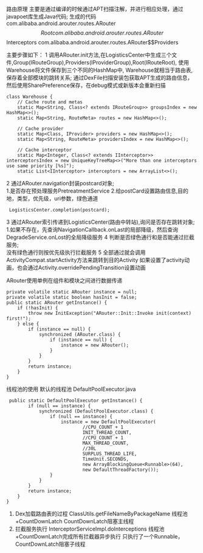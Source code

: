 
路由原理
主要是通过编译的时候通过APT扫描注解，并进行相应处理，通过javapoet库生成Java代码;
生成的代码
com.alibaba.android.arouter.routes.ARouter$$Root
com.alibaba.android.arouter.routes.ARouter$$Interceptors
com.alibaba.android.arouter.routes.ARouter$$Providers

主要步骤如下：
1 调用ARouter.init方法,在LogisticsCenter中生成三个文件,Group(IRouteGroup),Providers(IProviderGroup),Root(IRouteRoot),
使用Warehouse将文件保存到三个不同的HashMap中, Warehouse就相当于路由表, 保存着全部模块的跳转关系;
  通过DexFile扫描安装包获取APT生成的路由信息，然后使用SharePreference保存，在debug模式或新版本会重新扫描
```
class Warehouse {
    // Cache route and metas
    static Map<String, Class<? extends IRouteGroup>> groupsIndex = new HashMap<>();
    static Map<String, RouteMeta> routes = new HashMap<>();

    // Cache provider
    static Map<Class, IProvider> providers = new HashMap<>();
    static Map<String, RouteMeta> providersIndex = new HashMap<>();

    // Cache interceptor
    static Map<Integer, Class<? extends IInterceptor>> interceptorsIndex = new UniqueKeyTreeMap<>("More than one interceptors use same priority [%s]");
    static List<IInterceptor> interceptors = new ArrayList<>();
```
2 通过ARouter.navigation封装postcard对象;  
  1.是否存在预处理服务PretreatmentService
  2.给postCard设置路由信息,目的地，类型，优先级，uri参数，绿色通道
```
 LogisticsCenter.completion(postcard);
```
3 通过ARouter索引传递到LogisticsCenter(路由中转站),询问是否存在跳转对象;
    1.如果不存在，先查询NavigationCallback.onLast的局部降级，然后查询DegradeService.onLost的全局降级服务
4 判断是否绿色通行和是否能通过拦截服务;  
   没有绿色通行则按优先级执行拦截服务
5 全部通过就会调用ActivityCompat.startActivity方法来跳转到目的Activity
  如果设置了activity动画，也会通过Activity.overridePendingTransition设置动画


ARouter使用单例在组件和模块之间进行数据传递
```
private volatile static ARouter instance = null;
private volatile static boolean hasInit = false;
public static ARouter getInstance() {
    if (!hasInit) {
        throw new InitException("ARouter::Init::Invoke init(context) first!");
    } else {
        if (instance == null) {
            synchronized (ARouter.class) {
                if (instance == null) {
                    instance = new ARouter();
                }
            }
        }
        return instance;
    }
}
```

线程池的使用
默认的线程池
DefaultPoolExecutor.java
```
 public static DefaultPoolExecutor getInstance() {
        if (null == instance) {
            synchronized (DefaultPoolExecutor.class) {
                if (null == instance) {
                    instance = new DefaultPoolExecutor(
                            //CPU_COUNT + 1
                            INIT_THREAD_COUNT,
                            //CPU_COUNT + 1
                            MAX_THREAD_COUNT,
                            //30L
                            SURPLUS_THREAD_LIFE,
                            TimeUnit.SECONDS,
                            new ArrayBlockingQueue<Runnable>(64),
                            new DefaultThreadFactory());
                }
            }
        }
        return instance;
    }
}    
```    
1. Dex加载路由表的过程
   ClassUtils.getFileNameByPackageName
   线程池+CountDownLatch     CountDownLatch阻塞主线程
2. 拦截服务执行
   InterceptorServiceImpl.doInterceptions
   线程池+CountDownLatch完成所有拦截器异步执行   只执行了一个Runnable，CountDownLatch阻塞子线程